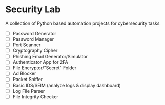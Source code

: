 # Security Lab
A collection of Python based automation projects for cybersecurity tasks

- [ ] Password Generator
- [ ] Password Manager
- [ ] Port Scanner
- [ ] Cryptography Cipher
- [ ] Phishing Email Generator/Simulator
- [ ] Authenticator App for 2FA
- [ ] File Encryptor/"Secret" Folder
- [ ] Ad Blocker
- [ ] Packet Sniffer
- [ ] Basic IDS/SEIM (analyze logs & display dashboard)
- [ ] Log File Parser
- [ ] File Integrity Checker

